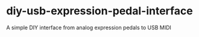 # diy-usb-expression-pedal-interface
A simple DIY interface from analog expression pedals to USB MIDI
